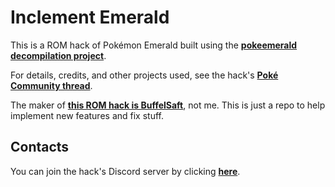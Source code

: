 # Inclement Emerald

This is a ROM hack of Pokémon Emerald built using the [**pokeemerald decompilation project**](https://github.com/pret/pokeemerald).

For details, credits, and other projects used, see the hack's [**Poké Community thread**](https://www.pokecommunity.com/showthread.php?t=457039).

The maker of [**this ROM hack is BuffelSaft**](https://github.com/BuffelSaft/pokeemerald), not me. This is just a repo to help implement new features and fix stuff.

## Contacts

You can join the hack's Discord server by clicking [**here**](https://discord.gg/ZQpuvD6NTs).
